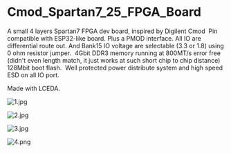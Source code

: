 # Cmod_Spartan7_25_FPGA_Board
A small 4 layers Spartan7 FPGA dev board, inspired by Digilent Cmod 
﻿ 
Pin compatible with ESP32-like board. Plus a PMOD interface. All IO are differential route out. And Bank15 IO voltage are selectable (3.3 or 1.8) using 0 ohm resistor jumper. 
﻿ 
4Gbit DDR3 memory running at 800MT/s error free (didn't even length match, it just works at such short chip to chip distance) 
﻿ 
128Mbit boot flash. 
﻿ 
Well protected power distribute system and high speed ESD on all IO port.

Made with LCEDA.

![1.jpg](https://s2.loli.net/2025/09/22/JQ7jxo9GHVqwOyt.jpg)

![2.jpg](https://s2.loli.net/2025/09/22/CoH4BsXQzaPw63V.jpg)

![3.jpg](https://s2.loli.net/2025/09/22/djkfXPbpKus7FQ5.png)

![4.png](https://s2.loli.net/2025/09/22/g1BsYjOuKVXLR43.png)
